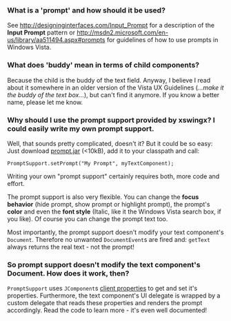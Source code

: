 ### What is a 'prompt' and how should it be used? ###

See http://designinginterfaces.com/Input_Prompt for a description of the **Input Prompt** pattern or http://msdn2.microsoft.com/en-us/library/aa511494.aspx#prompts for guidelines of how to use prompts in Windows Vista.

### What does 'buddy' mean in terms of child components? ###
Because the child is the buddy of the text field. Anyway, I believe I read about it somewhere in an older version of the Vista UX Guidelines (_...make it the buddy of the text box..._), but can't find it anymore. If you know a better name, please let me know.

### Why should I use the prompt support provided by xswingx? I could easily write my own prompt support. ###

Well, that sounds pretty complicated, doesn't it? But it could be so easy: Just download [prompt.jar](http://xswingx.googlecode.com/files/prompt.jar) (<10kB), add it to your classpath and call:
```
PromptSupport.setPrompt("My Prompt", myTextComponent);
```
Writing your own "prompt support" certainly requires both, more code and effort.

The prompt support is also very flexible. You can change the **focus behavior** (hide prompt, show prompt or highlight prompt), the prompt's **color** and even the **font style** (Italic, like it the Windows Vista search box, if you like). Of course you can change the prompt text too.

Most importantly, the prompt support doesn't modify your text component's `Document`. Therefore no unwanted `DocumentEvent`s are fired and: `getText` always returns the real text - not the prompt!

### So prompt support doesn't modify the text component's Document. How does it work, then? ###

`PromptSupport` uses `JComponent`s [client properties](http://java.sun.com/j2se/1.4.2/docs/api/javax/swing/JComponent.html#putClientProperty(java.lang.Object,%20java.lang.Object)) to get and set it's properties.
Furthermore, the text component's UI delegate is wrapped by a custom delegate that reads these properties and renders the prompt accordingly.
Read the code to learn more - it's even well documented!